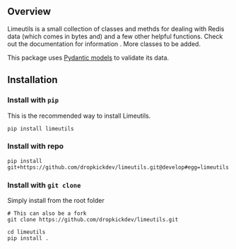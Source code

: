 Overview
--------

Limeutils is a small collection of classes and methds for dealing with Redis data (which comes in
 bytes and) and a few other helpful functions. Check out the documentation for information
 . More classes to be added.

This package uses [Pydantic models][pydantic] to validate its data.

Installation
------------

### Install with `pip`

This is the recommended way to install Limeutils.

```
pip install limeutils
```

### Install with repo

```
pip install git+https://github.com/dropkickdev/limeutils.git@develop#egg=limeutils
```

### Install with `git clone`

Simply install from the root folder

```
# This can also be a fork
git clone https://github.com/dropkickdev/limeutils.git

cd limeutils
pip install .
```


[pydantic]: https://pydantic-docs.helpmanual.io/ 'Pydantic'

